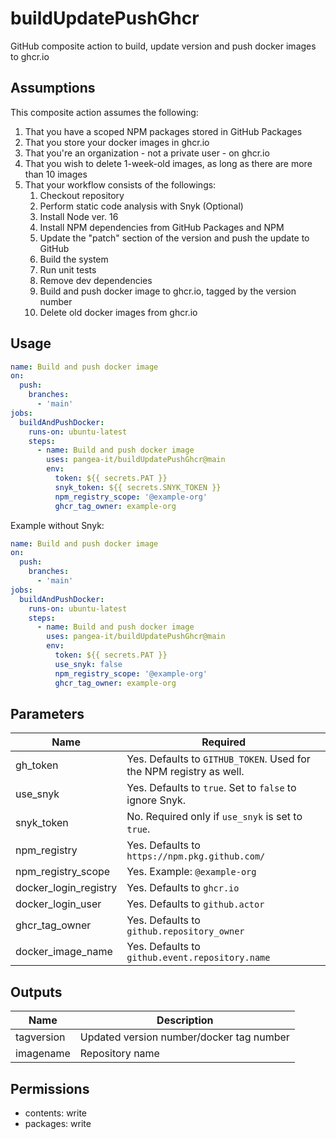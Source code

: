 # buildUpdatePushGhcr
GitHub composite action to build, update version and push docker images to ghcr.io

## Assumptions ##
This composite action assumes the following:
1. That you have a scoped NPM packages stored in GitHub Packages
2. That you store your docker images in ghcr.io
3. That you're an organization - not a private user - on ghcr.io
4. That you wish to delete 1-week-old images, as long as there are more than 10 images
5. That your workflow consists of the followings:
    1. Checkout repository
    2. Perform static code analysis with Snyk (Optional)
    3. Install Node ver. 16
    4. Install NPM dependencies from GitHub Packages and NPM
    5. Update the "patch" section of the version and push the update to GitHub
    6. Build the system
    7. Run unit tests
    8. Remove dev dependencies
    9. Build and push docker image to ghcr.io, tagged by the version number
    10. Delete old docker images from ghcr.io

## Usage ##
```yaml
name: Build and push docker image
on:
  push:
    branches:
      - 'main' 
jobs:
  buildAndPushDocker:
    runs-on: ubuntu-latest
    steps:
      - name: Build and push docker image
        uses: pangea-it/buildUpdatePushGhcr@main
        env:
          token: ${{ secrets.PAT }}
          snyk_token: ${{ secrets.SNYK_TOKEN }}
          npm_registry_scope: '@example-org'
          ghcr_tag_owner: example-org
```

Example without Snyk:
```yaml
name: Build and push docker image
on:
  push:
    branches:
      - 'main' 
jobs:
  buildAndPushDocker:
    runs-on: ubuntu-latest
    steps:
      - name: Build and push docker image
        uses: pangea-it/buildUpdatePushGhcr@main
        env:
          token: ${{ secrets.PAT }}
          use_snyk: false
          npm_registry_scope: '@example-org'
          ghcr_tag_owner: example-org
```
    
## Parameters ##
Name                  | Required                                      
-------------         | -------------                                
gh_token              | Yes. Defaults to `GITHUB_TOKEN`. Used for the NPM registry as well.             
use_snyk              | Yes. Defaults to `true`. Set to `false` to ignore Snyk.
snyk_token            | No. Required only if `use_snyk` is set to `true`.                                          
npm_registry          | Yes. Defaults to `https://npm.pkg.github.com/` 
npm_registry_scope    | Yes. Example: `@example-org`                                        
docker_login_registry | Yes. Defaults to `ghcr.io`                     
docker_login_user     | Yes. Defaults to `github.actor`                
ghcr_tag_owner        | Yes. Defaults to `github.repository_owner`     
docker_image_name     | Yes. Defaults to `github.event.repository.name`

## Outputs ##
Name                  | Description                                      
-------------         | -------------                                
tagversion            | Updated version number/docker tag number                
imagename             | Repository name

## Permissions ##
- contents: write
- packages: write
